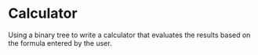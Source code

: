 # Calculator
Using a binary tree to write a calculator that evaluates the results based on the formula entered by the user.
